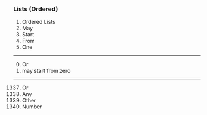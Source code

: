 ### Lists (Ordered)

1. Ordered Lists
1. May
1. Start
1. From
1. One

---

0. Or
0. may start from zero

---

1337. Or
1. Any
1. Other
1. Number
